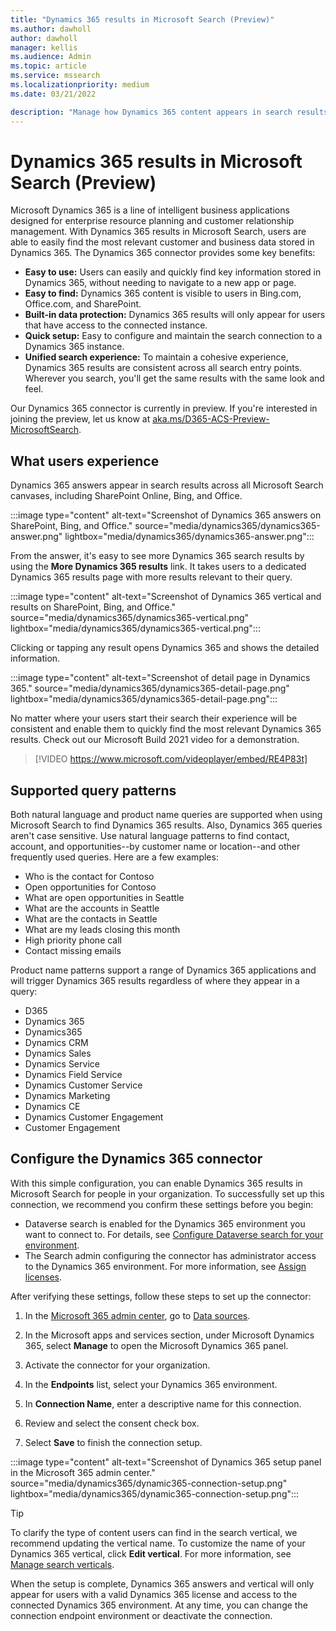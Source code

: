```yaml
---
title: "Dynamics 365 results in Microsoft Search (Preview)"
ms.author: dawholl
author: dawholl
manager: kellis
ms.audience: Admin
ms.topic: article
ms.service: mssearch
ms.localizationpriority: medium
ms.date: 03/21/2022

description: "Manage how Dynamics 365 content appears in search results"
---
```

# Dynamics 365 results in Microsoft Search (Preview)

Microsoft Dynamics 365 is a line of intelligent business applications designed for enterprise resource planning and customer relationship management. With Dynamics 365 results in Microsoft Search, users are able to easily find the most relevant customer and business data stored in Dynamics 365. The Dynamics 365 connector provides some key benefits:

*	**Easy to use:** Users can easily and quickly find key information stored in Dynamics 365, without needing to navigate to a new app or page.
* **Easy to find:** Dynamics 365 content is visible to users in Bing.com, Office.com, and SharePoint.
* **Built-in data protection:** Dynamics 365 results will only appear for users that have access to the connected instance. 
* **Quick setup:** Easy to configure and maintain the search connection to a Dynamics 365 instance.
* **Unified search experience:** To maintain a cohesive experience, Dynamics 365 results are consistent across all search entry points. Wherever you search, you'll get the same results with the same look and feel.


Our Dynamics 365 connector is currently in preview. If you're interested in joining the preview, let us know at [aka.ms/D365-ACS-Preview-MicrosoftSearch](https://aka.ms/D365-ACS-Preview-MicrosoftSearch).

## What users experience

Dynamics 365 answers appear in search results across all Microsoft Search canvases, including SharePoint Online, Bing, and Office.

:::image type="content" alt-text="Screenshot of Dynamics 365 answers on SharePoint, Bing, and Office." source="media/dynamics365/dynamics365-answer.png" lightbox="media/dynamics365/dynamics365-answer.png":::

From the answer, it's easy to see more Dynamics 365 search results by using the **More Dynamics 365 results** link. It takes users to a dedicated Dynamics 365 results page with more results relevant to their query.

:::image type="content" alt-text="Screenshot of Dynamics 365 vertical and results on SharePoint, Bing, and Office." source="media/dynamics365/dynamics365-vertical.png" lightbox="media/dynamics365/dynamics365-vertical.png":::

Clicking or tapping any result opens Dynamics 365 and shows the detailed information.

:::image type="content" alt-text="Screenshot of detail page in Dynamics 365." source="media/dynamics365/dynamics365-detail-page.png" lightbox="media/dynamics365/dynamics365-detail-page.png":::

No matter where your users start their search their experience will be consistent and enable them to quickly find the most relevant Dynamics 365 results. Check out our Microsoft Build 2021 video for a demonstration.

> [!VIDEO https://www.microsoft.com/videoplayer/embed/RE4P83t]

## Supported query patterns

Both natural language and product name queries are supported when using Microsoft Search to find Dynamics 365 results. Also, Dynamics 365 queries aren't case sensitive. Use natural language patterns to find contact, account, and opportunities--by customer name or location--and other frequently used queries. Here are a few examples:

* Who is the contact for Contoso
* Open opportunities for Contoso
* What are open opportunities in Seattle
* What are the accounts in Seattle
* What are the contacts in Seattle
* What are my leads closing this month
* High priority phone call
* Contact missing emails

Product name patterns support a range of Dynamics 365 applications and will trigger Dynamics 365 results regardless of where they appear in a query:

* D365
* Dynamics 365
* Dynamics365
* Dynamics CRM
* Dynamics Sales
* Dynamics Service
* Dynamics Field Service
* Dynamics Customer Service
* Dynamics Marketing
* Dynamics CE
* Dynamics Customer Engagement
* Customer Engagement

## Configure the Dynamics 365 connector

With this simple configuration, you can enable Dynamics 365 results in Microsoft Search for people in your organization. To successfully set up this connection, we recommend you confirm these settings before you begin:

* Dataverse search is enabled for the Dynamics 365 environment you want to connect to. For details, see [Configure Dataverse search for your environment](/power-platform/admin/configure-relevance-search-organization).
* The Search admin configuring the connector has administrator access to the Dynamics 365 environment. For more information, see [Assign licenses](/power-platform/admin/assign-licenses).

After verifying these settings, follow these steps to set up the connector:

1. In the [Microsoft 365 admin center](https://admin.microsoft.com), go to [Data sources](https://admin.microsoft.com/Adminportal/Home#/MicrosoftSearch/connectors).

2. In the Microsoft apps and services section, under Microsoft Dynamics 365, select **Manage** to open the Microsoft Dynamics 365 panel.

3. Activate the connector for your organization.

4. In the **Endpoints** list, select your Dynamics 365 environment.

5. In **Connection Name**, enter a descriptive name for this connection.

6. Review and select the consent check box.

7. Select **Save** to finish the connection setup.

:::image type="content" alt-text="Screenshot of Dynamics 365 setup panel in the Microsoft 365 admin center." source="media/dynamics365/dynamic365-connection-setup.png" lightbox="media/dynamics365/dynamic365-connection-setup.png":::

> [!TIP]
> To clarify the type of content users can find in the search vertical, we recommend updating the vertical name. To customize the name of your Dynamics 365 vertical, click **Edit vertical**. For more information, see [Manage search verticals](/microsoftsearch/manage-verticals).

When the setup is complete, Dynamics 365 answers and vertical will only appear for users with a valid Dynamics 365 license and access to the connected Dynamics 365 environment. At any time, you can change the connection endpoint environment or deactivate the connection.
